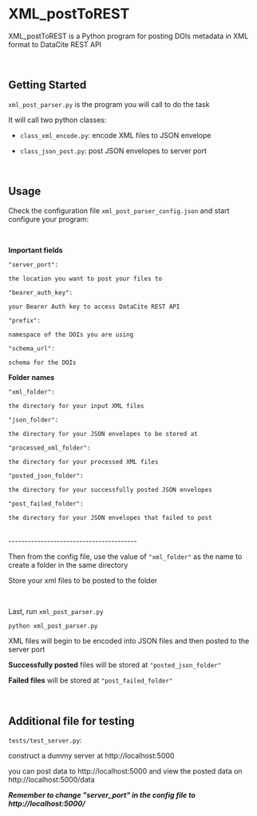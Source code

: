 # XML_postToREST

XML_postToREST is a Python program for posting DOIs metadata in XML format to DataCite REST API

<br/>

## Getting Started

`xml_post_parser.py` is the program you will call to do the task

It will call two python classes:
* `class_xml_encode.py`: encode XML files to JSON envelope

* `class_json_post.py`: post JSON envelopes to server port


<br/>

## Usage

Check the configuration file `xml_post_parser_config.json` and start configure your program:

<br/>


**Important fields**

```
"server_port":

the location you want to post your files to

"bearer_auth_key":

your Bearer Auth key to access DataCite REST API

"prefix":

namespace of the DOIs you are using

"schema_url":

schema for the DOIs
```


**Folder names**

```
"xml_folder":

the directory for your input XML files

"json_folder":

the directory for your JSON envelopes to be stored at

"processed_xml_folder":

the directory for your processed XML files

"posted_json_folder":

the directory for your successfully posted JSON envelopes

"post_failed_folder":

the directory for your JSON envelopes that failed to post

```
<br/>
----------------------------------------

Then from the config file, use the value of `"xml_folder"` as the name to create a folder in the same directory

Store your xml files to be posted to the folder

<br/>

Last, run `xml_post_parser.py`

``` python
python xml_post_parser.py
```

XML files will begin to be encoded into JSON files and then posted to the server port

**Successfully posted** files will be stored at `"posted_json_folder"`

**Failed files** will be stored at `"post_failed_folder"`

<br/>

## Additional file for testing

`tests/test_server.py`:

construct a dummy server at http://localhost:5000

you can post data to http://localhost:5000 and view the posted data on http://localhost:5000/data

***Remember to change "server_port" in the config file to http://localhost:5000/***

